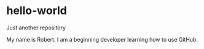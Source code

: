 # hello-world
Just another repository

My name is Robert. I am a beginning developer learning how to use GitHub.
